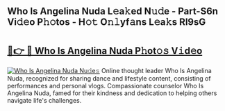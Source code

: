 ## Who Is Angelina Nuda L𝚎a𝚔ed N𝚞𝚍e - Part-S6n Vi𝚍𝚎o P𝚑𝚘tos - H𝚘𝚝 O𝚗𝚕yf𝚊ns L𝚎a𝚔s Rl9sG

# <h2><a href="http://kf7yx1.oniu.top/?m=Who+Is+Angelina+Nuda">🔗👉 🔴 Who Is Angelina Nuda P𝚑ot𝚘𝚜 V𝚒d𝚎o</a></h2>

[![Who Is Angelina Nuda Nu𝚍e𝚜](https://i.imgur.com/0qMVB7G.gif)](http://kf7yx1.oniu.top/?m=Who+Is+Angelina+Nuda)
Online thought leader Who Is Angelina Nuda, recognized for sharing dance and lifestyle content, consisting of performances and personal vlogs. Compassionate counselor Who Is Angelina Nuda, famed for their kindness and dedication to helping others navigate life's challenges.  
